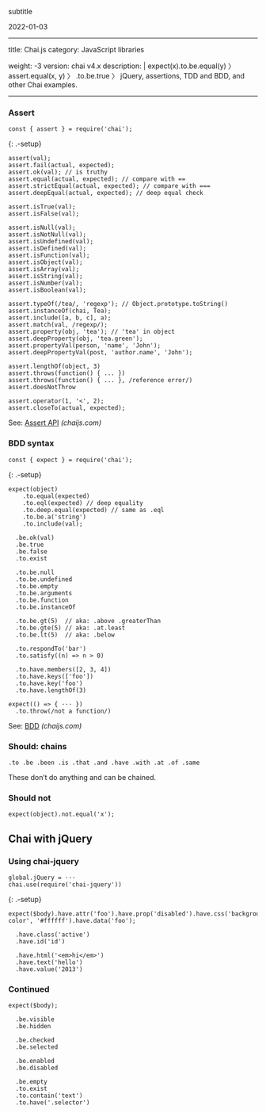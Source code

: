 subtitle

2022-01-03

------------------------------------------------------------------------

title: Chai.js category: JavaScript libraries

weight: -3 version: chai v4.x description: | expect(x).to.be.equal(y) 〉 assert.equal(x, y) 〉 .to.be.true 〉 jQuery, assertions, TDD and BDD, and other Chai examples.

------------------------------------------------------------------------

### Assert

    const { assert } = require('chai');

{: .-setup}

    assert(val);
    assert.fail(actual, expected);
    assert.ok(val); // is truthy
    assert.equal(actual, expected); // compare with ==
    assert.strictEqual(actual, expected); // compare with ===
    assert.deepEqual(actual, expected); // deep equal check

    assert.isTrue(val);
    assert.isFalse(val);

    assert.isNull(val);
    assert.isNotNull(val);
    assert.isUndefined(val);
    assert.isDefined(val);
    assert.isFunction(val);
    assert.isObject(val);
    assert.isArray(val);
    assert.isString(val);
    assert.isNumber(val);
    assert.isBoolean(val);

    assert.typeOf(/tea/, 'regexp'); // Object.prototype.toString()
    assert.instanceOf(chai, Tea);
    assert.include([a, b, c], a);
    assert.match(val, /regexp/);
    assert.property(obj, 'tea'); // 'tea' in object
    assert.deepProperty(obj, 'tea.green');
    assert.propertyVal(person, 'name', 'John');
    assert.deepPropertyVal(post, 'author.name', 'John');

    assert.lengthOf(object, 3)
    assert.throws(function() { ... })
    assert.throws(function() { ... }, /reference error/)
    assert.doesNotThrow

    assert.operator(1, '<', 2);
    assert.closeTo(actual, expected);

See: [Assert API](http://chaijs.com/api/assert/) *(chaijs.com)*

### BDD syntax

    const { expect } = require('chai');

{: .-setup}

    expect(object)
        .to.equal(expected)
        .to.eql(expected) // deep equality
        .to.deep.equal(expected) // same as .eql
        .to.be.a('string')
        .to.include(val);

      .be.ok(val)
      .be.true
      .be.false
      .to.exist

      .to.be.null
      .to.be.undefined
      .to.be.empty
      .to.be.arguments
      .to.be.function
      .to.be.instanceOf

      .to.be.gt(5)  // aka: .above .greaterThan
      .to.be.gte(5) // aka: .at.least
      .to.be.lt(5)  // aka: .below

      .to.respondTo('bar')
      .to.satisfy((n) => n > 0)

      .to.have.members([2, 3, 4])
      .to.have.keys(['foo'])
      .to.have.key('foo')
      .to.have.lengthOf(3)

    expect(() => { ··· })
      .to.throw(/not a function/)

See: [BDD](http://chaijs.com/api/bdd/) *(chaijs.com)*

### Should: chains

    .to .be .been .is .that .and .have .with .at .of .same

These don’t do anything and can be chained.

### Should not

    expect(object).not.equal('x');

Chai with jQuery
----------------

### Using chai-jquery

    global.jQuery = ···
    chai.use(require('chai-jquery'))

{: .-setup}

    expect($body).have.attr('foo').have.prop('disabled').have.css('background').have.css('background-color', '#ffffff').have.data('foo');

      .have.class('active')
      .have.id('id')

      .have.html('<em>hi</em>')
      .have.text('hello')
      .have.value('2013')

### Continued

    expect($body);

      .be.visible
      .be.hidden

      .be.checked
      .be.selected

      .be.enabled
      .be.disabled

      .be.empty
      .to.exist
      .to.contain('text')
      .to.have('.selector')
